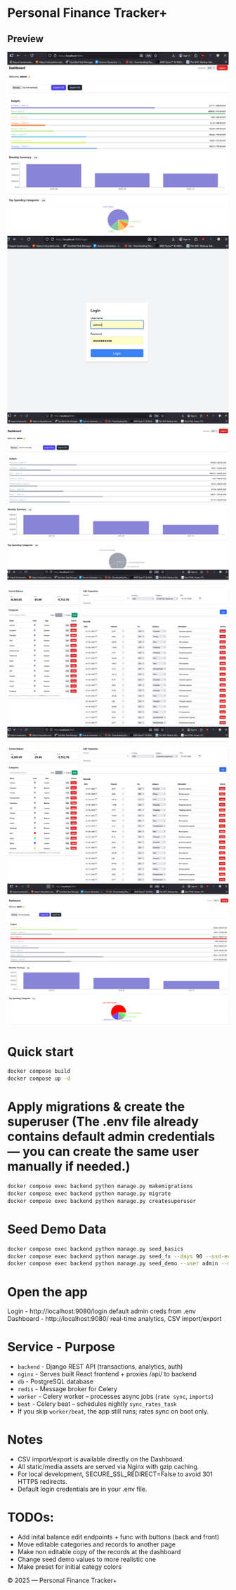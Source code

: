 # Personal Finance Tracker+


## Preview

![Default Dashboard Preview](./docs/defaultdash.png)
![Login Preview](./docs/1.png)
![Gray Dash Preview](./docs/2.png)
![Balance n records edit Preview](./docs/3.png)
![Category colorizing Preview](./docs/4.png)
![Result Preview](./docs/5.png)

# Quick start

```bash
docker compose build
docker compose up -d
```

# Apply migrations & create the superuser (The .env file already contains default admin credentials — you can create the same user manually if needed.)

```bash
docker compose exec backend python manage.py makemigrations
docker compose exec backend python manage.py migrate
docker compose exec backend python manage.py createsuperuser
```
# Seed Demo Data

```bash
docker compose exec backend python manage.py seed_basics
docker compose exec backend python manage.py seed_fx --days 90 --usd-eur 0.92 --usd-rsd 108.5
docker compose exec backend python manage.py seed_demo --user admin --months 3 --tx-per-month 60
```
# Open the app
Login - http://localhost:9080/login default admin creds from .env
Dashboard - http://localhost:9080/ real-time analytics, CSV import/export


# Service - Purpose
- `backend` - Django REST API (transactions, analytics, auth)
- `nginx` - Serves built React frontend + proxies /api/ to backend
- `db` - PostgreSQL database
- `redis` - Message broker for Celery
- `worker` - Celery worker – processes async jobs (`rate sync`, `imports`)
- `beat` - Celery beat – schedules nightly `sync_rates_task`
- If you skip `worker/beat`, the app still runs; rates sync on boot only.

# Notes

- CSV import/export is available directly on the Dashboard.
- All static/media assets are served via Nginx with gzip caching.
- For local development, SECURE_SSL_REDIRECT=False to avoid 301 HTTPS redirects.
- Default login credentials are in your .env file.

# TODOs:
- Add inital balance edit endpoints + func with buttons (back and front)
- Move editable categories and records to another page
- Make non editable copy of the records at the dashboard
- Change seed demo values to more realistic one
- Make preset for initial categy colors

© 2025 — Personal Finance Tracker+